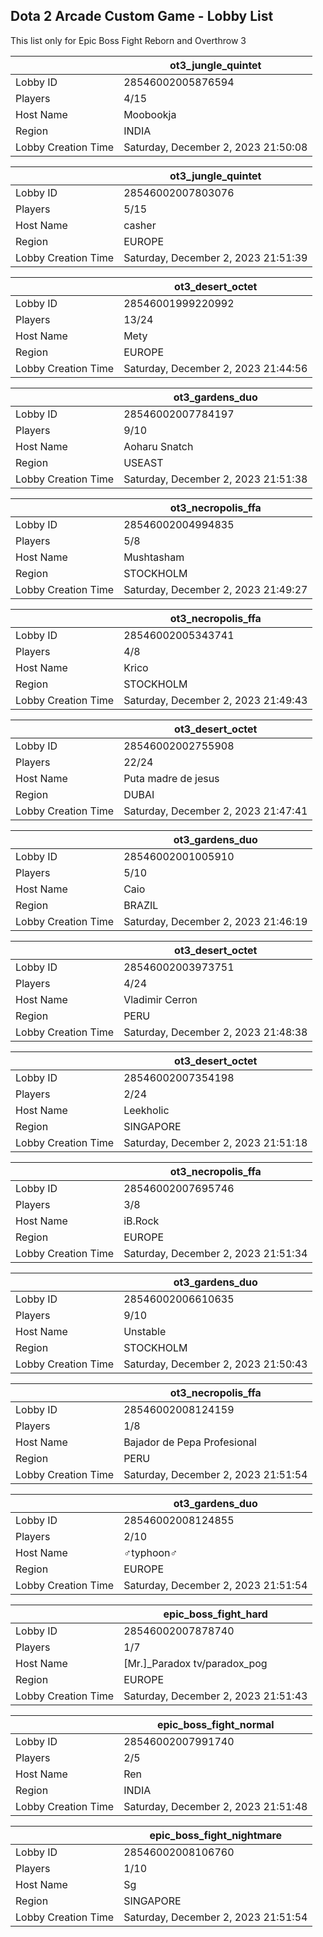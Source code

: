 ## Dota 2 Arcade Custom Game - Lobby List

This list only for Epic Boss Fight Reborn and Overthrow 3

|  | ot3_jungle_quintet |
| ------ | ------ |
| Lobby ID | 28546002005876594 |
| Players | 4/15 |
| Host Name | Moobookja |
| Region | INDIA |
| Lobby Creation Time | Saturday, December 2, 2023 21:50:08 |


|  | ot3_jungle_quintet |
| ------ | ------ |
| Lobby ID | 28546002007803076 |
| Players | 5/15 |
| Host Name | casher |
| Region | EUROPE |
| Lobby Creation Time | Saturday, December 2, 2023 21:51:39 |


|  | ot3_desert_octet |
| ------ | ------ |
| Lobby ID | 28546001999220992 |
| Players | 13/24 |
| Host Name | Mety |
| Region | EUROPE |
| Lobby Creation Time | Saturday, December 2, 2023 21:44:56 |


|  | ot3_gardens_duo |
| ------ | ------ |
| Lobby ID | 28546002007784197 |
| Players | 9/10 |
| Host Name | Aoharu Snatch |
| Region | USEAST |
| Lobby Creation Time | Saturday, December 2, 2023 21:51:38 |


|  | ot3_necropolis_ffa |
| ------ | ------ |
| Lobby ID | 28546002004994835 |
| Players | 5/8 |
| Host Name | Mushtasham |
| Region | STOCKHOLM |
| Lobby Creation Time | Saturday, December 2, 2023 21:49:27 |


|  | ot3_necropolis_ffa |
| ------ | ------ |
| Lobby ID | 28546002005343741 |
| Players | 4/8 |
| Host Name | Krico |
| Region | STOCKHOLM |
| Lobby Creation Time | Saturday, December 2, 2023 21:49:43 |


|  | ot3_desert_octet |
| ------ | ------ |
| Lobby ID | 28546002002755908 |
| Players | 22/24 |
| Host Name | Puta madre de jesus |
| Region | DUBAI |
| Lobby Creation Time | Saturday, December 2, 2023 21:47:41 |


|  | ot3_gardens_duo |
| ------ | ------ |
| Lobby ID | 28546002001005910 |
| Players | 5/10 |
| Host Name | Caio |
| Region | BRAZIL |
| Lobby Creation Time | Saturday, December 2, 2023 21:46:19 |


|  | ot3_desert_octet |
| ------ | ------ |
| Lobby ID | 28546002003973751 |
| Players | 4/24 |
| Host Name | Vladimir Cerron |
| Region | PERU |
| Lobby Creation Time | Saturday, December 2, 2023 21:48:38 |


|  | ot3_desert_octet |
| ------ | ------ |
| Lobby ID | 28546002007354198 |
| Players | 2/24 |
| Host Name | Leekholic |
| Region | SINGAPORE |
| Lobby Creation Time | Saturday, December 2, 2023 21:51:18 |


|  | ot3_necropolis_ffa |
| ------ | ------ |
| Lobby ID | 28546002007695746 |
| Players | 3/8 |
| Host Name | iB.Rock |
| Region | EUROPE |
| Lobby Creation Time | Saturday, December 2, 2023 21:51:34 |


|  | ot3_gardens_duo |
| ------ | ------ |
| Lobby ID | 28546002006610635 |
| Players | 9/10 |
| Host Name | Unstable |
| Region | STOCKHOLM |
| Lobby Creation Time | Saturday, December 2, 2023 21:50:43 |


|  | ot3_necropolis_ffa |
| ------ | ------ |
| Lobby ID | 28546002008124159 |
| Players | 1/8 |
| Host Name | Bajador de Pepa Profesional |
| Region | PERU |
| Lobby Creation Time | Saturday, December 2, 2023 21:51:54 |


|  | ot3_gardens_duo |
| ------ | ------ |
| Lobby ID | 28546002008124855 |
| Players | 2/10 |
| Host Name | ♂typhoon♂ |
| Region | EUROPE |
| Lobby Creation Time | Saturday, December 2, 2023 21:51:54 |


|  | epic_boss_fight_hard |
| ------ | ------ |
| Lobby ID | 28546002007878740 |
| Players | 1/7 |
| Host Name | [Mr.]_Paradox tv/paradox_pog |
| Region | EUROPE |
| Lobby Creation Time | Saturday, December 2, 2023 21:51:43 |


|  | epic_boss_fight_normal |
| ------ | ------ |
| Lobby ID | 28546002007991740 |
| Players | 2/5 |
| Host Name | Ren |
| Region | INDIA |
| Lobby Creation Time | Saturday, December 2, 2023 21:51:48 |


|  | epic_boss_fight_nightmare |
| ------ | ------ |
| Lobby ID | 28546002008106760 |
| Players | 1/10 |
| Host Name | Sg |
| Region | SINGAPORE |
| Lobby Creation Time | Saturday, December 2, 2023 21:51:54 |



